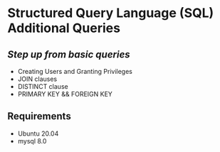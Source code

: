 #	Structured Query Language (SQL) Additional Queries
##		_Step up from basic queries_

- Creating Users and Granting Privileges
- JOIN clauses
- DISTINCT clause
- PRIMARY KEY && FOREIGN KEY

## Requirements
- Ubuntu 20.04
- mysql 8.0
